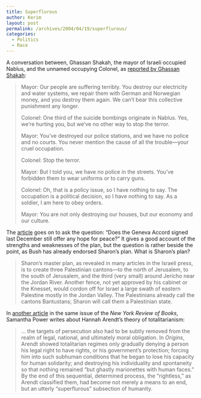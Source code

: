 ```yaml
---
title: Superflurous
author: Kerim
layout: post
permalink: /archives/2004/04/19/superflurous/
categories:
  - Politics
  - Race
---
```

A conversation between, Ghassan Shakah, the mayor of Israeli occupied Nablus, and the unnamed occupying Colonel, as <a href="http://www.nybooks.com/articles/17056" onclick="_gaq.push(['_trackEvent', 'outbound-article', 'http://www.nybooks.com/articles/17056', 'reported by Ghassan Shakah']);" >reported by Ghassan Shakah</a>:

> Mayor: Our people are suffering terribly. You destroy our electricity and water systems, we repair them with German and Norwegian money, and you destroy them again. We can&#8217;t bear this collective punishment any longer.
> 
> Colonel: One third of the suicide bombings originate in Nablus. Yes, we&#8217;re hurting you, but we&#8217;ve no other way to stop the terror.
> 
> Mayor: You&#8217;ve destroyed our police stations, and we have no police and no courts. You never mention the cause of all the trouble&#8212;your cruel occupation.
> 
> Colonel: Stop the terror.
> 
> Mayor: But I told you, we have no police in the streets. You&#8217;ve forbidden them to wear uniforms or to carry guns.
> 
> Colonel: Oh, that is a policy issue, so I have nothing to say. The occupation is a political decision, so I have nothing to say. As a soldier, I am here to obey orders.
> 
> Mayor: You are not only destroying our houses, but our economy and our culture.

The <a href="http://www.nybooks.com/articles/17056" onclick="_gaq.push(['_trackEvent', 'outbound-article', 'http://www.nybooks.com/articles/17056', 'article']);" >article</a> goes on to ask the question: &#8220;Does the Geneva Accord signed last December still offer any hope for peace?&#8221; It gives a good account of the strengths and weaknesses of the plan, but the question is rather beside the point, as Bush has already endorsed Sharon&#8217;s plan. What is Sharon&#8217;s plan?

> Sharon&#8217;s master plan, as revealed in many articles in the Israeli press, is to create three Palestinian cantons&#8212;to the north of Jerusalem, to the south of Jerusalem, and the third (very small) around Jericho near the Jordan River. Another fence, not yet approved by his cabinet or the Knesset, would cordon off for Israel a large swath of eastern Palestine mostly in the Jordan Valley. The Palestinians already call the cantons Bantustans; Sharon will call them a Palestinian state.

In <a href="http://www.nybooks.com/articles/article-preview?article_id=17058" onclick="_gaq.push(['_trackEvent', 'outbound-article', 'http://www.nybooks.com/articles/article-preview?article_id=17058', 'another article']);" >another article</a> in the same issue of the *New York Review of Books*, Samantha Power writes about Hannah Arendt&#8217;s theory of totalitarianism:

> &#8230; the targets of persecution also had to be subtly removed from the realm of legal, national, and ultimately moral obligation. In *Origins*, Arendt showed totalitarian regimes only gradually denying a person his legal right to have rights, or his government&#8217;s protection; forcing him into such subhuman conditions that he began to lose his capacity for human solidarity; and destroying his individuality and spontaneity so that nothing remained &#8220;but ghastly marionettes with human faces.&#8221; By the end of this sequential, determined process, the &#8220;rightless,&#8221; as Arendt classified them, had become not merely a means to an end, but an utterly &#8220;superflurous&#8221; subsection of humanity.

